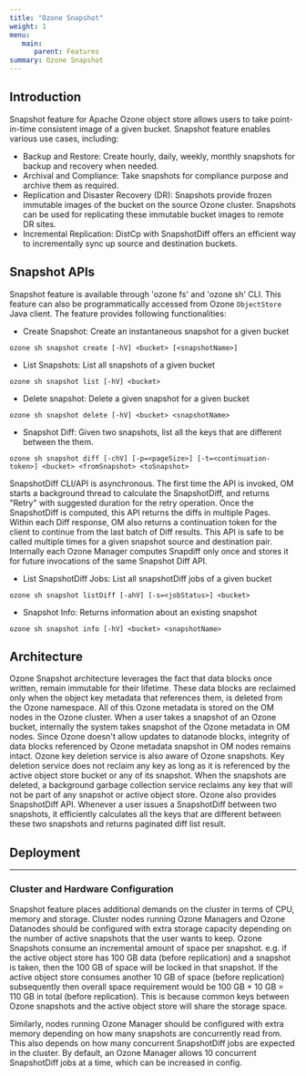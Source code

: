 ```yaml
---
title: "Ozone Snapshot"
weight: 1
menu:
   main:
      parent: Features
summary: Ozone Snapshot
---
```

<!---
  Licensed to the Apache Software Foundation (ASF) under one or more
  contributor license agreements.  See the NOTICE file distributed with
  this work for additional information regarding copyright ownership.
  The ASF licenses this file to You under the Apache License, Version 2.0
  (the "License"); you may not use this file except in compliance with
  the License.  You may obtain a copy of the License at

      http://www.apache.org/licenses/LICENSE-2.0

  Unless required by applicable law or agreed to in writing, software
  distributed under the License is distributed on an "AS IS" BASIS,
  WITHOUT WARRANTIES OR CONDITIONS OF ANY KIND, either express or implied.
  See the License for the specific language governing permissions and
  limitations under the License.
-->

## Introduction

Snapshot feature for Apache Ozone object store allows users to take point-in-time consistent image of a given bucket. Snapshot feature enables various use cases, including:
 * Backup and Restore: Create hourly, daily, weekly, monthly snapshots for backup and recovery when needed.
 * Archival and Compliance: Take snapshots for compliance purpose and archive them as required.
 * Replication and Disaster Recovery (DR): Snapshots provide frozen immutable images of the bucket on the source Ozone cluster. Snapshots can be used for replicating these immutable bucket images to remote DR sites.
 * Incremental Replication: DistCp with SnapshotDiff offers an efficient way to incrementally sync up source and destination buckets.

## Snapshot APIs

Snapshot feature is available through 'ozone fs' and 'ozone sh' CLI. This feature can also be programmatically accessed from Ozone `ObjectStore` Java client. The feature provides following functionalities:
* Create Snapshot: Create an instantaneous snapshot for a given bucket
```shell
ozone sh snapshot create [-hV] <bucket> [<snapshotName>]
```
* List Snapshots: List all snapshots of a given bucket
```shell
ozone sh snapshot list [-hV] <bucket>
```
* Delete snapshot: Delete a given snapshot for a given bucket
```shell
ozone sh snapshot delete [-hV] <bucket> <snapshotName>
```
* Snapshot Diff: Given two snapshots, list all the keys that are different between the them.
```shell
ozone sh snapshot diff [-chV] [-p=<pageSize>] [-t=<continuation-token>] <bucket> <fromSnapshot> <toSnapshot>
```
SnapshotDiff CLI/API is asynchronous. The first time the API is invoked, OM starts a background thread to calculate the SnapshotDiff, and returns "Retry" with suggested duration for the retry operation. Once the SnapshotDiff is computed, this API returns the diffs in multiple Pages. Within each Diff response, OM also returns a continuation token for the client to continue from the last batch of Diff results.  This API is safe to be called multiple times for a given snapshot source and destination pair. Internally each Ozone Manager computes Snapdiff only once and stores it for future invocations of the same Snapshot Diff API.

* List SnapshotDiff Jobs: List all snapshotDiff jobs of a given bucket 
```shell
ozone sh snapshot listDiff [-ahV] [-s=<jobStatus>] <bucket>
```

* Snapshot Info: Returns information about an existing snapshot
```shell
ozone sh snapshot info [-hV] <bucket> <snapshotName>
```

## Architecture

Ozone Snapshot architecture leverages the fact that data blocks once written, remain immutable for their lifetime. These data blocks are reclaimed only when the object key metadata that references them, is deleted from the Ozone namespace. All of this Ozone metadata is stored on the OM nodes in the Ozone cluster. When a user takes a snapshot of an Ozone bucket, internally the system takes snapshot of the Ozone metadata in OM nodes. Since Ozone doesn't allow updates to datanode blocks, integrity of data blocks referenced by Ozone metadata snapshot in OM nodes remains intact. Ozone key deletion service is also aware of Ozone snapshots.  Key deletion service does not reclaim any key as long as it is referenced by the active object store bucket or any of its snapshot. When the snapshots are deleted, a background garbage collection service reclaims any key that will not be part of any snapshot or active object store.
Ozone also provides SnapshotDiff API. Whenever a user issues a SnapshotDiff between two snapshots, it efficiently calculates all the keys that are different between these two snapshots and returns paginated diff list result.

## Deployment
----------
### Cluster and Hardware Configuration

Snapshot feature places additional demands on the cluster in terms of CPU, memory and storage. Cluster nodes running Ozone Managers and Ozone Datanodes should be configured with extra storage capacity depending on the number of active snapshots that the user wants to keep. Ozone Snapshots consume an incremental amount of space per snapshot. e.g. if the active object store has 100 GB data (before replication) and a snapshot is taken, then the 100 GB of space will be locked in that snapshot. If the active object store consumes another 10 GB of space (before replication) subsequently then overall space requirement would be 100 GB + 10 GB = 110 GB in total (before replication). This is because common keys between Ozone snapshots and the active object store will share the storage space.

Similarly, nodes running Ozone Manager should be configured with extra memory depending on how many snapshots are concurrently read from. This also depends on how many concurrent SnapshotDiff jobs are expected in the cluster. By default, an Ozone Manager allows 10 concurrent SnapshotDiff jobs at a time, which can be increased in config.

